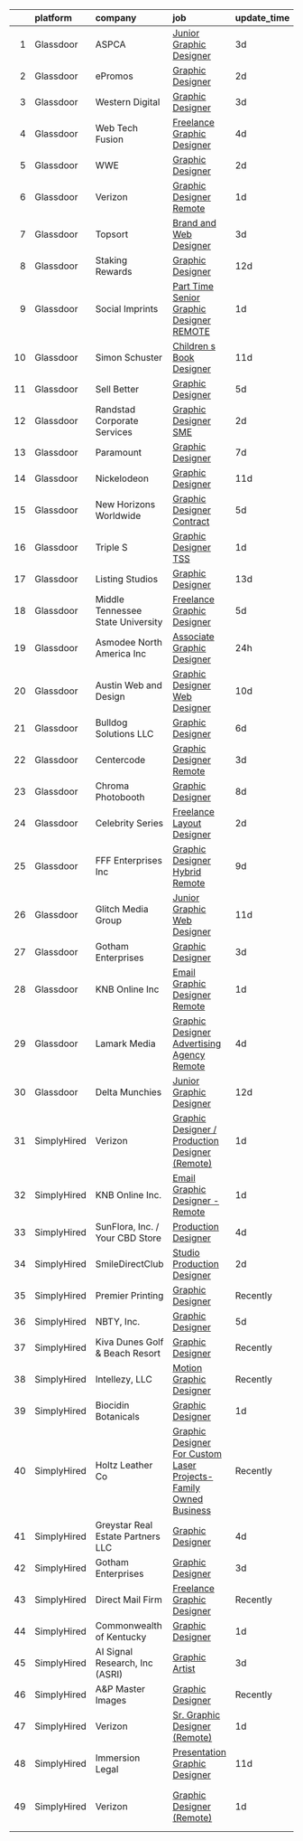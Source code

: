 

|    | platform    | company                           | job                                                                                                                                                                                                                                                                                                                                                                                                                                                                                                                                                                                                                                                                                                                                                                                                                                                                                                                                                                                                             | update_time   | location                     |
|---:|:------------|:----------------------------------|:----------------------------------------------------------------------------------------------------------------------------------------------------------------------------------------------------------------------------------------------------------------------------------------------------------------------------------------------------------------------------------------------------------------------------------------------------------------------------------------------------------------------------------------------------------------------------------------------------------------------------------------------------------------------------------------------------------------------------------------------------------------------------------------------------------------------------------------------------------------------------------------------------------------------------------------------------------------------------------------------------------------|:--------------|:-----------------------------|
|  1 | Glassdoor   | ASPCA                             | [Junior Graphic Designer](https://www.glassdoor.com/partner/jobListing.htm?pos=105&ao=1136043&s=58&guid=000001827712bfefb283ea614f6fc430&src=GD_JOB_AD&t=SR&vt=w&cs=1_fb0c0de9&cb=1659855094044&jobListingId=1008050402409&jrtk=3-0-1g9rh5g0hjc9g801-1g9rh5g13jooq800-d4a34a2093c5d1e7-)                                                                                                                                                                                                                                                                                                                                                                                                                                                                                                                                                                                                                                                                                                                        | 3d            | Remote                       |
|  2 | Glassdoor   | ePromos                           | [Graphic Designer](https://www.glassdoor.com/partner/jobListing.htm?pos=121&ao=1136043&s=58&guid=000001827712bfefb283ea614f6fc430&src=GD_JOB_AD&t=SR&vt=w&ea=1&cs=1_46fc8f2a&cb=1659855094046&jobListingId=1008053373516&jrtk=3-0-1g9rh5g0hjc9g801-1g9rh5g13jooq800-14d4f6ce543f6df9-)                                                                                                                                                                                                                                                                                                                                                                                                                                                                                                                                                                                                                                                                                                                          | 2d            | Remote                       |
|  3 | Glassdoor   | Western Digital                   | [Graphic Designer](https://www.glassdoor.com/partner/jobListing.htm?pos=130&ao=1136043&s=58&guid=000001827712bfefb283ea614f6fc430&src=GD_JOB_AD&t=SR&vt=w&cs=1_c3539eb4&cb=1659855094047&jobListingId=1008051879260&jrtk=3-0-1g9rh5g0hjc9g801-1g9rh5g13jooq800-df145ee312bb3212-)                                                                                                                                                                                                                                                                                                                                                                                                                                                                                                                                                                                                                                                                                                                               | 3d            | San Jose, CA                 |
|  4 | Glassdoor   | Web Tech Fusion                   | [Freelance Graphic Designer](https://www.glassdoor.com/partner/jobListing.htm?pos=113&ao=1136043&s=58&guid=000001827712bfefb283ea614f6fc430&src=GD_JOB_AD&t=SR&vt=w&ea=1&cs=1_ad2b3ecd&cb=1659855094045&jobListingId=1008047058391&jrtk=3-0-1g9rh5g0hjc9g801-1g9rh5g13jooq800-222601dbca3093f0-)                                                                                                                                                                                                                                                                                                                                                                                                                                                                                                                                                                                                                                                                                                                | 4d            | Remote                       |
|  5 | Glassdoor   | WWE                               | [Graphic Designer](https://www.glassdoor.com/partner/jobListing.htm?pos=128&ao=1136043&s=58&guid=000001827712bfefb283ea614f6fc430&src=GD_JOB_AD&t=SR&vt=w&cs=1_f07ea90b&cb=1659855094047&jobListingId=1008053719229&jrtk=3-0-1g9rh5g0hjc9g801-1g9rh5g13jooq800-e5d08fb53fe1798a-)                                                                                                                                                                                                                                                                                                                                                                                                                                                                                                                                                                                                                                                                                                                               | 2d            | Stamford, CT                 |
|  6 | Glassdoor   | Verizon                           | [Graphic Designer  Remote ](https://www.glassdoor.com/partner/jobListing.htm?pos=103&ao=1136043&s=58&guid=000001827712bfefb283ea614f6fc430&src=GD_JOB_AD&t=SR&vt=w&ea=1&cs=1_6ce8680a&cb=1659855094044&jobListingId=1008055665144&jrtk=3-0-1g9rh5g0hjc9g801-1g9rh5g13jooq800-bad84efed07e805a-)                                                                                                                                                                                                                                                                                                                                                                                                                                                                                                                                                                                                                                                                                                                 | 1d            | Battle Creek, MI             |
|  7 | Glassdoor   | Topsort                           | [Brand and Web Designer](https://www.glassdoor.com/partner/jobListing.htm?pos=123&ao=1136043&s=58&guid=000001827712bfefb283ea614f6fc430&src=GD_JOB_AD&t=SR&vt=w&cs=1_17c31d64&cb=1659855094047&jobListingId=1008051935936&jrtk=3-0-1g9rh5g0hjc9g801-1g9rh5g13jooq800-89b85ffb630750fe-)                                                                                                                                                                                                                                                                                                                                                                                                                                                                                                                                                                                                                                                                                                                         | 3d            | Remote                       |
|  8 | Glassdoor   | Staking Rewards                   | [Graphic Designer](https://www.glassdoor.com/partner/jobListing.htm?pos=115&ao=1136043&s=58&guid=000001827712bfefb283ea614f6fc430&src=GD_JOB_AD&t=SR&vt=w&ea=1&cs=1_9514b370&cb=1659855094046&jobListingId=1008027670140&jrtk=3-0-1g9rh5g0hjc9g801-1g9rh5g13jooq800-75aa46efe73efbf0-)                                                                                                                                                                                                                                                                                                                                                                                                                                                                                                                                                                                                                                                                                                                          | 12d           | Remote                       |
|  9 | Glassdoor   | Social Imprints                   | [Part Time Senior Graphic Designer REMOTE](https://www.glassdoor.com/partner/jobListing.htm?pos=122&ao=1136043&s=58&guid=000001827712bfefb283ea614f6fc430&src=GD_JOB_AD&t=SR&vt=w&ea=1&cs=1_83c09780&cb=1659855094046&jobListingId=1008055965862&jrtk=3-0-1g9rh5g0hjc9g801-1g9rh5g13jooq800-7300fcde011c4f6f-)                                                                                                                                                                                                                                                                                                                                                                                                                                                                                                                                                                                                                                                                                                  | 1d            | Remote                       |
| 10 | Glassdoor   | Simon   Schuster                  | [Children s Book Designer](https://www.glassdoor.com/partner/jobListing.htm?pos=114&ao=1136043&s=58&guid=000001827712bfefb283ea614f6fc430&src=GD_JOB_AD&t=SR&vt=w&cs=1_08de4a82&cb=1659855094045&jobListingId=1008030702003&jrtk=3-0-1g9rh5g0hjc9g801-1g9rh5g13jooq800-25759bae2dbd52b7-)                                                                                                                                                                                                                                                                                                                                                                                                                                                                                                                                                                                                                                                                                                                       | 11d           | New York, NY                 |
| 11 | Glassdoor   | Sell Better                       | [Graphic Designer](https://www.glassdoor.com/partner/jobListing.htm?pos=117&ao=1136043&s=58&guid=000001827712bfefb283ea614f6fc430&src=GD_JOB_AD&t=SR&vt=w&ea=1&cs=1_8affaf65&cb=1659855094046&jobListingId=1008045637527&jrtk=3-0-1g9rh5g0hjc9g801-1g9rh5g13jooq800-8e1e47a1f52476e6-)                                                                                                                                                                                                                                                                                                                                                                                                                                                                                                                                                                                                                                                                                                                          | 5d            | Remote                       |
| 12 | Glassdoor   | Randstad Corporate Services       | [Graphic Designer SME](https://www.glassdoor.com/partner/jobListing.htm?pos=101&ao=1110586&s=58&guid=000001827712bfefb283ea614f6fc430&src=GD_JOB_AD&t=SR&vt=w&ea=1&cs=1_236aa3ba&cb=1659855094044&jobListingId=1008053666032&cpc=3BA4CE39D5B5DEF5&jrtk=3-0-1g9rh5g0hjc9g801-1g9rh5g13jooq800-47927934a97e611c--6NYlbfkN0BI5uAquhv6luMiTjTK_pX6QnJ2xp26kgPF5SzwDlAeCi5lf3b2XVfwewJLgvbddXrhiFM2Yx-FWteUAKgrOgLLMWztuvb9OMTC6k86Wywm4hQdsDY40TXS6Y9lrayZipgr6vZbf58GC31qAGl6kvpJZCBOc11mcjp14PS1wbL3QsHzv28JmnHDzfusO3osOxhjlIUOjnLRvxAmBStOFIKqyATnaz75J7VKnJSqn6oorf9_QvOF2XJ98ucRhoEgcvwMNkC-0lPtIrL9hEGpCXYf4wvlJCbYW_Ez73pSuvoFS6tgfDibt3xDqQul-BdjsFvj_LBiKDojH8tXQWltHt-UVydeXnlcQ9-tOB3qs3EFI3u7i4Ywu3pAbZUk2JqFEMbMaXYbdBnHKgTlhXI-MTSushoiXPJMmiBHsqObj9DmQkEC77F4M2T9lsCEbepgnS4peMg3a9fyhemq92u2xuMgZBQ8mSlL9DDj-zac94CZctFhwHAHaLG59X4OKeBngJ6Q9gVkcNzcnwfnG5h9CbIhLjSk_Xqj02xtQKU2GwD1nrBW36uqD1uHHpgdhP_IRrKW9mCs1VZIucmA1M2mgsLLllsryFeR388jawyLEbjrRIYAW97vK302EtcYDEXgxeoBqop2G257yEkabmJGotkP) | 2d            | Remote                       |
| 13 | Glassdoor   | Paramount                         | [Graphic Designer](https://www.glassdoor.com/partner/jobListing.htm?pos=118&ao=1136043&s=58&guid=000001827712bfefb283ea614f6fc430&src=GD_JOB_AD&t=SR&vt=w&cs=1_e3306e64&cb=1659855094046&jobListingId=1008039485192&jrtk=3-0-1g9rh5g0hjc9g801-1g9rh5g13jooq800-fcf034a9aefaefde-)                                                                                                                                                                                                                                                                                                                                                                                                                                                                                                                                                                                                                                                                                                                               | 7d            | New York, NY                 |
| 14 | Glassdoor   | Nickelodeon                       | [Graphic Designer](https://www.glassdoor.com/partner/jobListing.htm?pos=125&ao=1136043&s=58&guid=000001827712bfefb283ea614f6fc430&src=GD_JOB_AD&t=SR&vt=w&cs=1_10ffb4f0&cb=1659855094047&jobListingId=1008030702218&jrtk=3-0-1g9rh5g0hjc9g801-1g9rh5g13jooq800-4d7302bd669ed2d0-)                                                                                                                                                                                                                                                                                                                                                                                                                                                                                                                                                                                                                                                                                                                               | 11d           | New York, NY                 |
| 15 | Glassdoor   | New Horizons Worldwide            | [Graphic Designer   Contract](https://www.glassdoor.com/partner/jobListing.htm?pos=127&ao=1136043&s=58&guid=000001827712bfefb283ea614f6fc430&src=GD_JOB_AD&t=SR&vt=w&cs=1_04f1392c&cb=1659855094047&jobListingId=1008043445182&jrtk=3-0-1g9rh5g0hjc9g801-1g9rh5g13jooq800-57abf0c0604d40d1-)                                                                                                                                                                                                                                                                                                                                                                                                                                                                                                                                                                                                                                                                                                                    | 5d            | Remote                       |
| 16 | Glassdoor   | Triple S                          | [Graphic Designer   TSS](https://www.glassdoor.com/partner/jobListing.htm?pos=119&ao=1136043&s=58&guid=000001827712bfefb283ea614f6fc430&src=GD_JOB_AD&t=SR&vt=w&cs=1_725740ca&cb=1659855094046&jobListingId=1008056332003&jrtk=3-0-1g9rh5g0hjc9g801-1g9rh5g13jooq800-71c6e9cd9dbc41b4-)                                                                                                                                                                                                                                                                                                                                                                                                                                                                                                                                                                                                                                                                                                                         | 1d            | Guaynabo, PR                 |
| 17 | Glassdoor   | Listing Studios                   | [Graphic Designer](https://www.glassdoor.com/partner/jobListing.htm?pos=112&ao=1136043&s=58&guid=000001827712bfefb283ea614f6fc430&src=GD_JOB_AD&t=SR&vt=w&ea=1&cs=1_b80c2bfc&cb=1659855094045&jobListingId=1008025050931&jrtk=3-0-1g9rh5g0hjc9g801-1g9rh5g13jooq800-21359d84287eae69-)                                                                                                                                                                                                                                                                                                                                                                                                                                                                                                                                                                                                                                                                                                                          | 13d           | Remote                       |
| 18 | Glassdoor   | Middle Tennessee State University | [Freelance Graphic Designer](https://www.glassdoor.com/partner/jobListing.htm?pos=106&ao=1136043&s=58&guid=000001827712bfefb283ea614f6fc430&src=GD_JOB_AD&t=SR&vt=w&ea=1&cs=1_1ed5f7f2&cb=1659855094044&jobListingId=1008044585437&jrtk=3-0-1g9rh5g0hjc9g801-1g9rh5g13jooq800-8952d2a4c1048273-)                                                                                                                                                                                                                                                                                                                                                                                                                                                                                                                                                                                                                                                                                                                | 5d            | Remote                       |
| 19 | Glassdoor   | Asmodee North America Inc         | [Associate Graphic Designer](https://www.glassdoor.com/partner/jobListing.htm?pos=104&ao=1136043&s=58&guid=000001827712bfefb283ea614f6fc430&src=GD_JOB_AD&t=SR&vt=w&ea=1&cs=1_cc80e30b&cb=1659855094044&jobListingId=1008056840903&jrtk=3-0-1g9rh5g0hjc9g801-1g9rh5g13jooq800-1180963e19a28654-)                                                                                                                                                                                                                                                                                                                                                                                                                                                                                                                                                                                                                                                                                                                | 24h           | Remote                       |
| 20 | Glassdoor   | Austin Web and Design             | [Graphic Designer Web Designer](https://www.glassdoor.com/partner/jobListing.htm?pos=120&ao=1136043&s=58&guid=000001827712bfefb283ea614f6fc430&src=GD_JOB_AD&t=SR&vt=w&ea=1&cs=1_a4e8e48f&cb=1659855094046&jobListingId=1008033407839&jrtk=3-0-1g9rh5g0hjc9g801-1g9rh5g13jooq800-6fd56b07417eef90-)                                                                                                                                                                                                                                                                                                                                                                                                                                                                                                                                                                                                                                                                                                             | 10d           | Remote                       |
| 21 | Glassdoor   | Bulldog Solutions LLC             | [Graphic Designer](https://www.glassdoor.com/partner/jobListing.htm?pos=111&ao=1136043&s=58&guid=000001827712bfefb283ea614f6fc430&src=GD_JOB_AD&t=SR&vt=w&ea=1&cs=1_8be1e297&cb=1659855094045&jobListingId=1008040593625&jrtk=3-0-1g9rh5g0hjc9g801-1g9rh5g13jooq800-92a378b6144ca980-)                                                                                                                                                                                                                                                                                                                                                                                                                                                                                                                                                                                                                                                                                                                          | 6d            | Remote                       |
| 22 | Glassdoor   | Centercode                        | [Graphic Designer  Remote ](https://www.glassdoor.com/partner/jobListing.htm?pos=107&ao=1136043&s=58&guid=000001827712bfefb283ea614f6fc430&src=GD_JOB_AD&t=SR&vt=w&ea=1&cs=1_771c8360&cb=1659855094045&jobListingId=1008049562789&jrtk=3-0-1g9rh5g0hjc9g801-1g9rh5g13jooq800-90792a70f8838c62-)                                                                                                                                                                                                                                                                                                                                                                                                                                                                                                                                                                                                                                                                                                                 | 3d            | Laguna Hills, CA             |
| 23 | Glassdoor   | Chroma Photobooth                 | [Graphic Designer](https://www.glassdoor.com/partner/jobListing.htm?pos=108&ao=1136043&s=58&guid=000001827712bfefb283ea614f6fc430&src=GD_JOB_AD&t=SR&vt=w&cs=1_3ce31c53&cb=1659855094045&jobListingId=1008037243029&jrtk=3-0-1g9rh5g0hjc9g801-1g9rh5g13jooq800-b8343d02f9ec1905-)                                                                                                                                                                                                                                                                                                                                                                                                                                                                                                                                                                                                                                                                                                                               | 8d            | Remote                       |
| 24 | Glassdoor   | Celebrity Series                  | [Freelance Layout Designer](https://www.glassdoor.com/partner/jobListing.htm?pos=109&ao=1136043&s=58&guid=000001827712bfefb283ea614f6fc430&src=GD_JOB_AD&t=SR&vt=w&ea=1&cs=1_37bd8950&cb=1659855094045&jobListingId=1008054283189&jrtk=3-0-1g9rh5g0hjc9g801-1g9rh5g13jooq800-6a7adbd35a657292-)                                                                                                                                                                                                                                                                                                                                                                                                                                                                                                                                                                                                                                                                                                                 | 2d            | Remote                       |
| 25 | Glassdoor   | FFF Enterprises  Inc              | [Graphic Designer   Hybrid Remote  ](https://www.glassdoor.com/partner/jobListing.htm?pos=124&ao=1136043&s=58&guid=000001827712bfefb283ea614f6fc430&src=GD_JOB_AD&t=SR&vt=w&cs=1_a4602c62&cb=1659855094047&jobListingId=1008036941927&jrtk=3-0-1g9rh5g0hjc9g801-1g9rh5g13jooq800-91e2faa3c068f573-)                                                                                                                                                                                                                                                                                                                                                                                                                                                                                                                                                                                                                                                                                                             | 9d            | Temecula, CA                 |
| 26 | Glassdoor   | Glitch Media Group                | [Junior Graphic   Web Designer](https://www.glassdoor.com/partner/jobListing.htm?pos=126&ao=1136043&s=58&guid=000001827712bfefb283ea614f6fc430&src=GD_JOB_AD&t=SR&vt=w&ea=1&cs=1_d169b404&cb=1659855094047&jobListingId=1008031267717&jrtk=3-0-1g9rh5g0hjc9g801-1g9rh5g13jooq800-bfe6ee11742033d4-)                                                                                                                                                                                                                                                                                                                                                                                                                                                                                                                                                                                                                                                                                                             | 11d           | Remote                       |
| 27 | Glassdoor   | Gotham Enterprises                | [Graphic Designer](https://www.glassdoor.com/partner/jobListing.htm?pos=116&ao=1136043&s=58&guid=000001827712bfefb283ea614f6fc430&src=GD_JOB_AD&t=SR&vt=w&ea=1&cs=1_eb8200cd&cb=1659855094046&jobListingId=1008051145434&jrtk=3-0-1g9rh5g0hjc9g801-1g9rh5g13jooq800-cccd3ff6fed40913-)                                                                                                                                                                                                                                                                                                                                                                                                                                                                                                                                                                                                                                                                                                                          | 3d            | Remote                       |
| 28 | Glassdoor   | KNB Online Inc                    | [Email Graphic Designer   Remote](https://www.glassdoor.com/partner/jobListing.htm?pos=102&ao=1136043&s=58&guid=000001827712bfefb283ea614f6fc430&src=GD_JOB_AD&t=SR&vt=w&ea=1&cs=1_2acd7e43&cb=1659855094044&jobListingId=1008055973956&jrtk=3-0-1g9rh5g0hjc9g801-1g9rh5g13jooq800-ceab70f53507bee2-)                                                                                                                                                                                                                                                                                                                                                                                                                                                                                                                                                                                                                                                                                                           | 1d            | Remote                       |
| 29 | Glassdoor   | Lamark Media                      | [Graphic Designer  Advertising Agency  Remote](https://www.glassdoor.com/partner/jobListing.htm?pos=129&ao=1136043&s=58&guid=000001827712bfefb283ea614f6fc430&src=GD_JOB_AD&t=SR&vt=w&ea=1&cs=1_aa41685c&cb=1659855094047&jobListingId=1008047407732&jrtk=3-0-1g9rh5g0hjc9g801-1g9rh5g13jooq800-a8af25c90bd72c09-)                                                                                                                                                                                                                                                                                                                                                                                                                                                                                                                                                                                                                                                                                              | 4d            | Remote                       |
| 30 | Glassdoor   | Delta Munchies                    | [Junior Graphic Designer](https://www.glassdoor.com/partner/jobListing.htm?pos=110&ao=1136043&s=58&guid=000001827712bfefb283ea614f6fc430&src=GD_JOB_AD&t=SR&vt=w&ea=1&cs=1_1da23e31&cb=1659855094045&jobListingId=1008028760297&jrtk=3-0-1g9rh5g0hjc9g801-1g9rh5g13jooq800-93db135d2b25cbdc-)                                                                                                                                                                                                                                                                                                                                                                                                                                                                                                                                                                                                                                                                                                                   | 12d           | Remote                       |
| 31 | SimplyHired | Verizon                           | [Graphic Designer / Production Designer (Remote)](https://www.simplyhired.com/job/u5p3Snelxvy-o6n8Zo9grDatx0jTVy1D8KPFilMl7tc52TjoLD9X1A?q=graphic+designer)                                                                                                                                                                                                                                                                                                                                                                                                                                                                                                                                                                                                                                                                                                                                                                                                                                                    | 1d            | Champaign, IL                |
| 32 | SimplyHired | KNB Online Inc.                   | [Email Graphic Designer - Remote](https://www.simplyhired.com/job/VACMM8FzlxUiIdYEaBymibwOG-lq_9pcQaHrXwQDF0PUTsHHdFioMg?q=graphic+designer)                                                                                                                                                                                                                                                                                                                                                                                                                                                                                                                                                                                                                                                                                                                                                                                                                                                                    | 1d            | Remote                       |
| 33 | SimplyHired | SunFlora, Inc. / Your CBD Store   | [Production Designer](https://www.simplyhired.com/job/WuMpzINYerejuJxI9avH4GeGS_qK70hLBgU-VqDbwIJ9Pc8Nv9qClA?q=graphic+designer)                                                                                                                                                                                                                                                                                                                                                                                                                                                                                                                                                                                                                                                                                                                                                                                                                                                                                | 4d            | Palmetto, FL                 |
| 34 | SimplyHired | SmileDirectClub                   | [Studio Production Designer](https://www.simplyhired.com/job/86as1d-2L8clJYXMHUP9LBcxRJtQVgq3l0yeLXjBedXLpp4vyalc7g?q=graphic+designer)                                                                                                                                                                                                                                                                                                                                                                                                                                                                                                                                                                                                                                                                                                                                                                                                                                                                         | 2d            | Remote                       |
| 35 | SimplyHired | Premier Printing                  | [Graphic Designer](https://www.simplyhired.com/job/3JS3XqhJemTYAcFVvFbFlRrhXOyPatnkbqktUxj1NpodYUBq-H1GNg?q=graphic+designer)                                                                                                                                                                                                                                                                                                                                                                                                                                                                                                                                                                                                                                                                                                                                                                                                                                                                                   | Recently      | Brunswick, GA                |
| 36 | SimplyHired | NBTY, Inc.                        | [Graphic Designer](https://www.simplyhired.com/job/KNfKivP4B0T-nCcOFlDK4Hctow822-YHwI4tA-rb-QiRb6ZEC_yCzQ?q=graphic+designer)                                                                                                                                                                                                                                                                                                                                                                                                                                                                                                                                                                                                                                                                                                                                                                                                                                                                                   | 5d            | San Jose, CA                 |
| 37 | SimplyHired | Kiva Dunes Golf & Beach Resort    | [Graphic Designer](https://www.simplyhired.com/job/U3TT-hk0X_10IOt9aYzYdoLUydoxZ9VbOwp53g9hBCP1vyV_vjAeOw?q=graphic+designer)                                                                                                                                                                                                                                                                                                                                                                                                                                                                                                                                                                                                                                                                                                                                                                                                                                                                                   | Recently      | Gulf Shores, AL              |
| 38 | SimplyHired | Intellezy, LLC                    | [Motion Graphic Designer](https://www.simplyhired.com/job/C9WgL0qSvBztKXxAtFHDspq35vFul50cDES2XU6vWpeebzbj52nCPw?q=graphic+designer)                                                                                                                                                                                                                                                                                                                                                                                                                                                                                                                                                                                                                                                                                                                                                                                                                                                                            | Recently      | Woburn, MA                   |
| 39 | SimplyHired | Biocidin Botanicals               | [Graphic Designer](https://www.simplyhired.com/job/0P7hISSHKGJi8GjRtXGnfQehTmaMxVvMjNLB93CsHicNaX8vgrwbMw?q=graphic+designer)                                                                                                                                                                                                                                                                                                                                                                                                                                                                                                                                                                                                                                                                                                                                                                                                                                                                                   | 1d            | California                   |
| 40 | SimplyHired | Holtz Leather Co                  | [Graphic Designer For Custom Laser Projects- Family Owned Business](https://www.simplyhired.com/job/5n19HNHEDWUAIn5uzSpK7Wb51hq7n6uCDTg1JOR3KjKdAtUZSy6jlQ?q=graphic+designer)                                                                                                                                                                                                                                                                                                                                                                                                                                                                                                                                                                                                                                                                                                                                                                                                                                  | Recently      | Huntsville, AL               |
| 41 | SimplyHired | Greystar Real Estate Partners LLC | [Graphic Designer](https://www.simplyhired.com/job/mTjf7Puen7ApZ4EIGiHoXvE0Khi7m8cUUu9S09GL6w7mp_LHMnbO7A?q=graphic+designer)                                                                                                                                                                                                                                                                                                                                                                                                                                                                                                                                                                                                                                                                                                                                                                                                                                                                                   | 4d            | Charleston, SC               |
| 42 | SimplyHired | Gotham Enterprises                | [Graphic Designer](https://www.simplyhired.com/job/UD-fpO4It9nPadFPA1OL_nRIJ65secOzMxsDe_ATtuItamwr6M8WKw?q=graphic+designer)                                                                                                                                                                                                                                                                                                                                                                                                                                                                                                                                                                                                                                                                                                                                                                                                                                                                                   | 3d            | Remote                       |
| 43 | SimplyHired | Direct Mail Firm                  | [Freelance Graphic Designer](https://www.simplyhired.com/job/UAWAJO5Zuoq_05Sn5bB89OQBH5fsmBfgLGyALbbesiMObR8UsXk4rw?q=graphic+designer)                                                                                                                                                                                                                                                                                                                                                                                                                                                                                                                                                                                                                                                                                                                                                                                                                                                                         | Recently      | Remote                       |
| 44 | SimplyHired | Commonwealth of Kentucky          | [Graphic Designer](https://www.simplyhired.com/job/xrOue6Gnt5pEneDj2iEr8vkfXV5JwI7K0QQVPbEtTrwO6zO_N1EEvQ?q=graphic+designer)                                                                                                                                                                                                                                                                                                                                                                                                                                                                                                                                                                                                                                                                                                                                                                                                                                                                                   | 1d            | Indianapolis, IN             |
| 45 | SimplyHired | AI Signal Research, Inc (ASRI)    | [Graphic Artist](https://www.simplyhired.com/job/BWA37c_b6Hb_tdvjwNPcj3k5MDx1ldKg3wQkUfyO6NzI5TtUY1fl_Q?q=graphic+designer)                                                                                                                                                                                                                                                                                                                                                                                                                                                                                                                                                                                                                                                                                                                                                                                                                                                                                     | 3d            | Dahlgren, VA                 |
| 46 | SimplyHired | A&P Master Images                 | [Graphic Designer](https://www.simplyhired.com/job/CjtcE5JyLVGZWLnPz7Z_F6gUkbAdODAOFXFEC5T0OUznPJdKJLaZiQ?q=graphic+designer)                                                                                                                                                                                                                                                                                                                                                                                                                                                                                                                                                                                                                                                                                                                                                                                                                                                                                   | Recently      | Utica, NY                    |
| 47 | SimplyHired | Verizon                           | [Sr. Graphic Designer (Remote)](https://www.simplyhired.com/job/dRh3XV033KLxJTVVmwT_VmVD2af7VS-di4HGsld9rG553tG2hk2SgQ?q=graphic+designer)                                                                                                                                                                                                                                                                                                                                                                                                                                                                                                                                                                                                                                                                                                                                                                                                                                                                      | 1d            | Birmingham, AL               |
| 48 | SimplyHired | Immersion Legal                   | [Presentation Graphic Designer](https://www.simplyhired.com/job/0pIJb7CqP5kEm9Q0Yf5YYosOitPS8aN5g2R7SWPclg6wVOes20mURg?q=graphic+designer)                                                                                                                                                                                                                                                                                                                                                                                                                                                                                                                                                                                                                                                                                                                                                                                                                                                                      | 11d           | United States                |
| 49 | SimplyHired | Verizon                           | [Graphic Designer (Remote)](https://www.simplyhired.com/job/0pUwaH0P4S3nXlpc9OCgDvQcdorRjbOFBSWTbmYKP_nqcV3uizig6g?q=graphic+designer)                                                                                                                                                                                                                                                                                                                                                                                                                                                                                                                                                                                                                                                                                                                                                                                                                                                                          | 1d            | Battle Creek, MI +1 location |